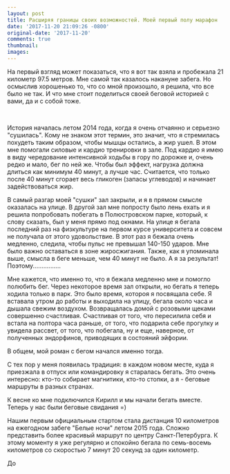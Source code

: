 ```yaml
---
layout: post
title: Расширяя границы своих возможностей. Моей первый полу марафон
date: '2017-11-20 21:09:26 -0800'
original-date: '2017-11-20'
comments: true
thumbnail:
images:
---
```


На первый взгляд может показаться, что я вот так взяла и пробежала 21 километр 97.5 метров. Мне самой так казалось накануне забега. Но осмыслив хорошенько то, что со мной произошло, я решила, что все было не так. И что мне стоит поделиться своей беговой историей с вами, да и с собой тоже.

<!--separate--> 

История началась летом 2014 года, когда я очень отчаянно и серьезно "сушилась". Кому не знаком этот термин, это значит, что я стремилась похудеть таким образом, чтобы мышцы остались, а жир ушел. В этом мне помогали силовые и кардио тренировки в зале. Под кардио я имею в виду чередование интенсивной ходьбы в гору по дорожке и, очень редко и мало, бег по ней же. Чтобы был эффект, нагрузка должна длиться как минимум 40 минут, а лучше час. Считается, что только после 40 минут сгорает весь гликоген (запасы углеводов) и начинает задействоваться жир.

В самый разгар моей "сушки" зал закрыли, и я в прямом смысле оказалась на улице. В другой зал мне попросту было лень ехать и я решила попробовать побегать в Полюстровском парке, который, к слову сказать, был у меня прямо под окнами. На улице я бегала последний раз на физкультуре на первом курсе университета и совсем не получала от этого удовольствие.
В этот раз я бежала очень медленно, следила, чтобы пульс не превышал 140-150 ударов. Мне было важно оставаться в зоне жиросжигания. Также, как я упоминала выше, смысла в беге меньше, чем 40 минут не было. А я за результат! Поэтому................

Мне кажется, что именно то, что я бежала медленно мне и помогло полюбить бег. Через некоторое время зал открыли, но бегать я теперь ходила только в парк. Это было время, котороя я посвящала себе. Я вставала утром до работы и выходила на улицу, бегала около часа и дышала свежим воздухом. Возвращалась домой с розовыми щеками совершенно счастливая. Счастливая от того, что пересилила себя и встала на полтора часа раньше, от того, что подарила себе прогулку и увидела рассвет, от того, что побегала, ну и еще, наверное, от полученных эндорфинов, приводящих в состояний эйфории.

В общем, мой роман с бегом начался именно тогда.

С тех пор у меня появилась традиция: в каждом новом месте, куда я приезжала в отпуск или командировку я старалась бегать. Это очень интересно: кто-то собирает магнитики, кто-то стопки, а я - беговые маршруты в разных странах.

К весне ко мне подключился Кирилл и мы начали бегать вместе. Теперь у нас были беговые свидания =)

Нашим первым официальным стартом стала дистанция 10 километров на ежегодном забеге "Белые ночи" летом 2015 года. Сложно представить более красивый маршрут по центру Санкт-Петербурга. К этому моменту я уже регулярно и спокойно бегала по семь-восемь километров со скоростью 7 минут 20 секунд за один километр.

До
<!--{% include image src="" %}-->

